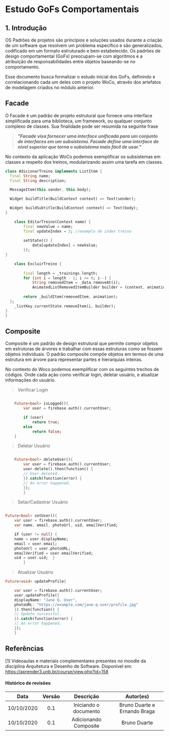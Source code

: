 # Estudo GoFs Comportamentais

## 1. Introdução

OS Padrões de projetos são princípios e soluções usados durante a criação de um software que resolvem um problema específico e são generalizados, codificado em um formato estruturado e bem estabelecido. Os padrões de design comportamental (GoFs) preocupam-se com algoritmos e a atribuição de responsabilidades entre objetos baseando-se no comportamento.

Esse documento busca formalizar o estudo inicial dos GoFs, definindo e correlacionando cada um deles com o projeto WoCo, através dos artefatos de modelagem criados no módulo anterior.

## Facade
O Facade é um padrão de projeto estrutural que fornece uma interface simplificada para uma biblioteca, um framework, ou qualquer conjunto complexo de classes. Sua finalidade pode ser resumida na seguinte frase

> ***"Facade visa fornecer uma interface unificada para um conjunto de interfaces em um subsistema. Facade define uma interface de nível superior que torna o subsistema mais fácil de usar."***

No contexto da aplicação WoCo podemos exemplificar os subsistemas em classes a respeito dos treinos, modularizando assim uma tarefa em classes.


```Dart
class AdicionarTreino implements ListItem {
  final String name;
  final String description;

  MessageItem(this.sender, this.body);

  Widget buildTitle(BuildContext context) => Text(sender);

  Widget buildSubtitle(BuildContext context) => Text(body);
}
```

```Dart
    class EditarTreino(Context name) {
        final newValue = name;
        final updateIndex = 3; //exemplo de index treino
        
        setState(() {
            data[updateIndex] = newValue;
        });
}
```

```Dart
    class ExcluirTreino {
    
        final length = _trainings.length;
        for (int i = length - 1; i >= 0; i--) {
            String removedItem = _data.removeAt(i);
            AnimatedListRemovedItemBuilder builder = (context, animation) {
        
        return _buildItem(removedItem, animation);
  };
    _listKey.currentState.removeItem(i, builder);
}
}
```

## Composite
Composite é um padrão de design estrutural que permite compor objetos em estruturas de árvores e trabalhar com essas estruturas como se fossem objetos individuais. O padrão composite compõe objetos em termos de uma estrutura em árvore para representar partes e hierarquias inteiras.

No contexto do Woco podemos exemplificar com os seguintes trechos de códigos. Onde cada ação como verificar login, deletar usuário, e atualizar informações do usuário.<br>

> Verificar Login
```Dart

    Future<bool> isLogged(){
        var user = firebase.auth().currentUser;

        if (user) 
            return true;
        else 
            return false; 
    }

```


> Deletar Usuário
```Dart

    Future<bool> deleteUser(){
        var user = firebase.auth().currentUser;
        user.delete().then(function() {
        // User deleted.
        }).catch(function(error) {
        // An error happened.
        });
        }

```

> Setar/Cadastrar Usuário
```Dart

Future<bool> setUser(){
    var user = firebase.auth().currentUser;
    var name, email, photoUrl, uid, emailVerified;

    if (user != null) {
    name = user.displayName;
    email = user.email;
    photoUrl = user.photoURL;
    emailVerified = user.emailVerified;
    uid = user.uid;  }
        }

```
> Atualizar Usuário
```Dart
Future<void> updateProfile{

    var user = firebase.auth().currentUser;
    user.updateProfile({
    displayName: "Jane Q. User",
    photoURL: "https://example.com/jane-q-user/profile.jpg"
    }).then(function() {
    // Update successful.
    }).catch(function(error) {
    // An error happened.
    });
    }
```

## Referências

[1] Videoaulas e materiais complementares presentes no moodle da disciplina Arquitetura e Desenho de Software. Disponível em: https://aprender3.unb.br/course/view.php?id=158

#### Histórico de revisões
|   Data   |  Versão  |        Descrição       |          Autor(es)          |
|:--------:|:--------:|:----------------------:|:---------------------------:|
|10/10/2020|   0.1    | Iniciando o documento     | Bruno Duarte e Ernando Braga|
|10/10/2020|   0.1    | Adicionando Composite  | Bruno Duarte|
